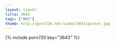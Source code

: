 ```yaml
--- 
layout: sieutv
title: 3643
tags: ["003"]
thumb: http://porn720.net/video/3643/poster.jpg
---
```

{% include porn720 key="3643" %} 
